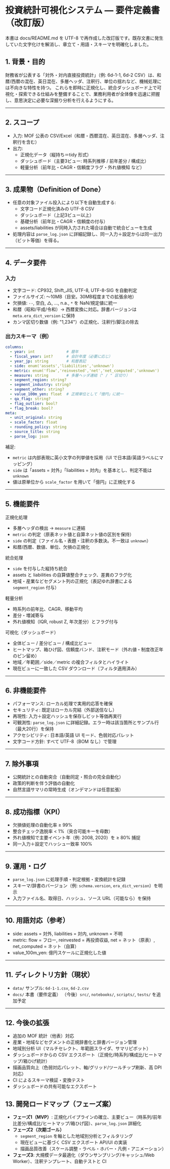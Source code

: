 # 投資統計可視化システム — 要件定義書（改訂版）

本書は docs/README.md を UTF-8 で再作成した改訂版です。既存文書に発生していた文字化けを解消し、章立て・用語・スキーマを明確化しました。

## 1. 背景・目的
財務省が公表する「対外・対内直接投資統計」（例: 6d-1-1, 6d-2 CSV）は、和暦/西暦の混在、英日混在、多層ヘッダ、注釈行、単位の揺れなど、機械処理には不向きな特性を持つ。
これらを即時に正規化し、統合ダッシュボード上で可視化・探索できる仕組みを整備することで、業務利用者が全体像を迅速に把握し、意思決定に必要な深掘り分析を行えるようにする。

---

## 2. スコープ
- 入力: MOF 公表の CSV/Excel（和暦・西暦混在、英日混在、多層ヘッダ、注釈行を含む）
- 出力:
  - 正規化データ（縦持ち＝tidy 形式）
  - ダッシュボード（主要3ビュー: 時系列推移 / 前年差分 / 構成比）
  - 軽量分析（前年比・CAGR・信頼度フラグ・外れ値検知 など）

---

## 3. 成果物（Definition of Done）
- 任意の対象ファイル投入により以下を自動生成する:
  - 文字コード正規化済みの UTF-8 CSV
  - ダッシュボード（上記3ビュー以上）
  - 基礎分析（前年比・CAGR・信頼度の付与）
  - assets/liabilities が同時入力された場合は自動で統合ビューを生成
- 処理内容は `parse_log.json` に詳細記録し、同一入力＋設定からは同一出力（ビット等価）を得る。

---

## 4. データ要件

### 入力
- 文字コード: CP932, Shift_JIS, UTF-8, UTF-8-SIG を自動判定
- ファイルサイズ: 〜10MB（目安。30MB程度までの拡張余地）
- 欠損値: `--`, 空白, △, …, n.a., `*` を NaN/規定値に統一
- 和暦（昭和/平成/令和）→ 西暦変換に対応。辞書バージョンは `meta.era_dict_version` に保持
- カンマ区切り数値（例: "1,234"）の正規化、注釈行/脚注の除去

### 出力スキーマ（例）
```yaml
columns:
  - year: int              # 暦年
  - fiscal_year: int?      # 会計年度（必要に応じ）
  - year_jp: string        # 和暦表記
  - side: enum('assets','liabilities','unknown')
  - metric: enum('flow','reinvested','net','net_computed','unknown')
  - measure: string        # 多層ヘッダ連結（" / " 区切り）
  - segment_region: string?
  - segment_industry: string?
  - segment_other: string?
  - value_100m_yen: float  # 正規単位として「億円」に統一
  - qa_flag: string?
  - flag_outlier: bool?
  - flag_break: bool?
meta:
  - unit_original: string
  - scale_factor: float
  - rounding_policy: string
  - source_title: string
  - parse_log: json
```

補足:
- `metric` は内部表現に英小文字の列挙値を採用（UI で日本語/英語ラベルにマッピング）
- `side` は「assets = 対外」「liabilities = 対内」を基本とし、判定不能は `unknown`
- 値は原単位から `scale_factor` を用いて「億円」に正規化する

---

## 5. 機能要件

正規化処理
- 多層ヘッダの検出 → `measure` に連結
- `metric` の判定（原表ネット値と自算ネット値の区別を保持）
- `side` の判定（ファイル名・表題・注釈の多数決。不一致は `unknown`）
- 和暦/西暦、数値、単位、欠損の正規化

統合処理
- `side` を付与した縦持ち統合
- assets と liabilities の自算値整合チェック、差異のフラグ化
- 地域・産業などセグメント列の正規化（表記ゆれ辞書による `segment_region` 付与）

軽量分析
- 時系列の前年比、CAGR、移動平均
- 差分・増減寄与
- 外れ値検知（IQR, robust Z, 年次差分）とフラグ付与

可視化（ダッシュボード）
- 全体ビュー / 差分ビュー / 構成比ビュー
- ヒートマップ、箱ひげ図、信頼度バンド、注釈モード（外れ値・制度改正年のピン留め）
- 地域／年範囲／side／metric の複合フィルタとハイライト
- 現在ビューに一致した CSV ダウンロード（フィルタ適用済み）

---

## 6. 非機能要件
- パフォーマンス: ローカル処理で実用的応答を確保
- セキュリティ: 既定はローカル完結（外部送信なし）
- 再現性: 入力＋設定ハッシュを保存しビット等価再実行
- 可観測性: `parse_log.json` に詳細記録。エラー時は該当箇所とサンプル行（最大20行）を保持
- アクセシビリティ: 日本語/英語 UI モード、色弱対応パレット
- 文字コード方針: すべて UTF-8（BOM なし）で管理

---

## 7. 除外事項
- 公開統計との自動突合（自動同定・照合の完全自動化）
- 政策的判断を伴う評価の自動化
- 自然言語サマリの常時生成（オンデマンドは任意拡張）

---

## 8. 成功指標（KPI）
- 欠損値処理の自動化率 ≥ 99%
- 整合チェック逸脱率 < 1%（突合可能キーを母数）
- 外れ値検知で主要イベント年（例: 2008, 2020）を ≥ 80% 捕捉
- 同一入力＋設定でハッシュ一致率 100%

---

## 9. 運用・ログ
- `parse_log.json` に処理手順・判定根拠・変換統計を記録
- スキーマ/辞書のバージョン（例: `schema.version`, `era_dict_version`）を明示
- 入力ファイル名、取得日、ハッシュ、ソース URL（可能なら）を保持

---

## 10. 用語対応（参考）
- side: assets = 対外, liabilities = 対内, unknown = 不明
- metric: flow = フロー, reinvested = 再投資収益, net = ネット（原表）, net_computed = ネット（自算）
- value_100m_yen: 億円スケールに正規化した値

---

## 11. ディレクトリ方針（現状）
- `data/` サンプル: `6d-1-1.csv`, `6d-2.csv`
- `docs/` 本書（要件定義）
（今後）`src/`, `notebooks/`, `scripts/`, `tests/` を追加予定

---

## 12. 今後の拡張
- 追加の MOF 統計（他表）対応
- 産業・地域などセグメントの正規辞書化と辞書バージョン管理
- 地域別分析 UI（マルチセレクト、年範囲スライダ、サマリピボット）
- ダッシュボードからの CSV エクスポート（正規化/時系列/構成比/ヒートマップ/箱ひげ統計）
- 描画品質向上（色弱対応パレット、軸/グリッド/ツールチップ刷新、高 DPI 対応）
- CI によるスキーマ検証・変換テスト
- ダッシュボードの共有可能なエクスポート

## 13. 開発ロードマップ（フェーズ案）
- **フェーズ1（MVP）**: 正規化パイプラインの確立、主要ビュー（時系列/前年比差分/構成比/ヒートマップ/箱ひげ図）、`parse_log.json` 詳細化
- **フェーズ2（次期ゴール）**
  - `segment_region` を軸とした地域別分析とフィルタリング
  - 現在ビューに基づく CSV エクスポート API/UI の実装
  - 描画品質改善（スケール調整・ラベル・ホバー・凡例・アニメーション）
- **フェーズ3**: 大規模データ最適化（ダウンサンプリング/キャッシュ/Web Worker）、注釈テンプレート、自動テストと CI
